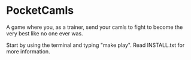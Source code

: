 # PocketCamls

A game where you, as a trainer, send your camls to fight to become the very best like no one ever was.

Start by using the terminal and typing "make play". Read INSTALL.txt for more information.
